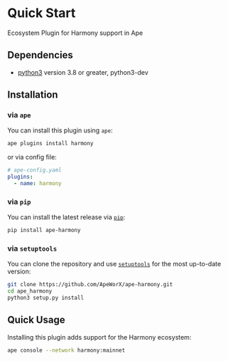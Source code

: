 # Quick Start

Ecosystem Plugin for Harmony support in Ape

## Dependencies

* [python3](https://www.python.org/downloads) version 3.8 or greater, python3-dev

## Installation

### via `ape`

You can install this plugin using `ape`:

```bash
ape plugins install harmony
```

or via config file:

```yaml
# ape-config.yaml
plugins:
  - name: harmony
```

### via `pip`

You can install the latest release via [`pip`](https://pypi.org/project/pip/):

```bash
pip install ape-harmony
```

### via `setuptools`

You can clone the repository and use [`setuptools`](https://github.com/pypa/setuptools) for the most up-to-date version:

```bash
git clone https://github.com/ApeWorX/ape-harmony.git
cd ape_harmony
python3 setup.py install
```

## Quick Usage

Installing this plugin adds support for the Harmony ecosystem:

```bash
ape console --network harmony:mainnet
```
